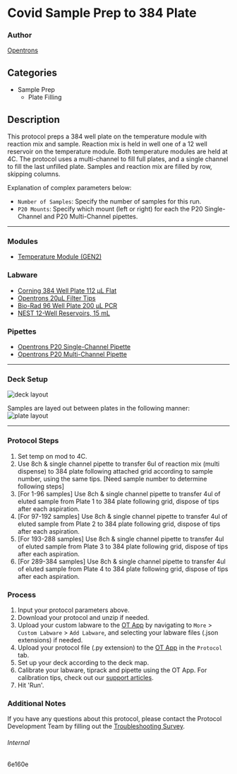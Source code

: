 # Covid Sample Prep to 384 Plate

### Author
[Opentrons](https://opentrons.com/)


## Categories
* Sample Prep
	* Plate Filling

## Description
This protocol preps a 384 well plate on the temperature module with reaction mix and sample. Reaction mix is held in well one of a 12 well reservoir on the temperature module. Both temperature modules are held at 4C. The protocol uses a multi-channel to fill full plates, and a single channel to fill the last unfilled plate. Samples and reaction mix are filled by row, skipping columns.


Explanation of complex parameters below:
* `Number of Samples`: Specify the number of samples for this run.
* `P20 Mounts`: Specify which mount (left or right) for each the P20 Single-Channel and P20 Multi-Channel pipettes.


---

### Modules
* [Temperature Module (GEN2)](https://shop.opentrons.com/collections/hardware-modules/products/tempdeck)

### Labware
* [Corning 384 Well Plate 112 µL Flat](https://labware.opentrons.com/corning_384_wellplate_112ul_flat?category=wellPlate)
* [Opentrons 20µL Filter Tips](https://shop.opentrons.com/opentrons-20ul-filter-tips/)
* [Bio-Rad 96 Well Plate 200 µL PCR](https://labware.opentrons.com/biorad_96_wellplate_200ul_pcr?category=wellPlate)
* [NEST 12-Well Reservoirs, 15 mL](https://shop.opentrons.com/nest-12-well-reservoirs-15-ml/)


### Pipettes
* [Opentrons P20 Single-Channel Pipette](https://shop.opentrons.com/pipettes/)
* [Opentrons P20 Multi-Channel Pipette](https://shop.opentrons.com/pipettes/)


---

### Deck Setup

![deck layout](https://opentrons-protocol-library-website.s3.amazonaws.com/custom-README-images/6e160e/Screen+Shot+2022-03-14+at+10.29.50+AM.png)

Samples are layed out between plates in the following manner:
![plate layout](https://opentrons-protocol-library-website.s3.amazonaws.com/custom-README-images/60feec/Screen+Shot+2022-03-15+at+9.52.19+AM.png)


---

### Protocol Steps
1. Set temp on mod to 4C.
2. Use 8ch & single channel pipette to transfer 6ul of reaction mix (multi dispense) to 384 plate following attached grid according to sample number, using the same tips.
[Need sample number to determine following steps]
3. [For 1-96 samples] Use 8ch & single channel pipette to transfer 4ul of eluted sample from Plate 1 to 384 plate following grid, dispose of tips after each aspiration.
4. [For 97-192 samples] Use 8ch & single channel pipette to transfer 4ul of eluted sample from Plate 2 to 384 plate following grid, dispose of tips after each aspiration.
5. [For 193-288 samples] Use 8ch & single channel pipette to transfer 4ul of eluted sample from Plate 3 to 384 plate following grid, dispose of tips after each aspiration.
6. [For 289-384 samples] Use 8ch & single channel pipette to transfer 4ul of eluted sample from Plate 4 to 384 plate following grid, dispose of tips after each aspiration.

### Process
1. Input your protocol parameters above.
2. Download your protocol and unzip if needed.
3. Upload your custom labware to the [OT App](https://opentrons.com/ot-app) by navigating to `More` > `Custom Labware` > `Add Labware`, and selecting your labware files (.json extensions) if needed.
4. Upload your protocol file (.py extension) to the [OT App](https://opentrons.com/ot-app) in the `Protocol` tab.
5. Set up your deck according to the deck map.
6. Calibrate your labware, tiprack and pipette using the OT App. For calibration tips, check out our [support articles](https://support.opentrons.com/en/collections/1559720-guide-for-getting-started-with-the-ot-2).
7. Hit 'Run'.

### Additional Notes
If you have any questions about this protocol, please contact the Protocol Development Team by filling out the [Troubleshooting Survey](https://protocol-troubleshooting.paperform.co/).

###### Internal
6e160e

